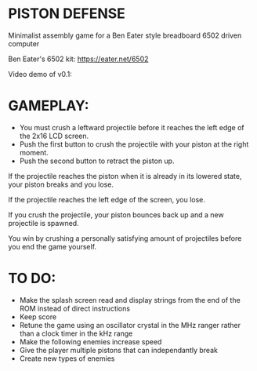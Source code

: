# PISTON DEFENSE
Minimalist assembly game for a Ben Eater style breadboard 6502 driven computer

Ben Eater's 6502 kit: https://eater.net/6502

Video demo of v0.1:

# GAMEPLAY:

- You must crush a leftward projectile before it reaches the left edge of the 2x16 LCD screen.
- Push the first button to crush the projectile with your piston at the right moment.
- Push the second button to retract the piston up.

If the projectile reaches the piston when it is already in its lowered state, your piston breaks and you lose.

If the projectile reaches the left edge of the screen, you lose.

If you crush the projectile, your piston bounces back up and a new projectile is spawned.

You win by crushing a personally satisfying amount of projectiles before you end the game yourself.

# TO DO:

- Make the splash screen read and display strings from the end of the ROM instead of direct instructions
- Keep score
- Retune the game using an oscillator crystal in the MHz ranger rather than a clock timer in the kHz range
- Make the following enemies increase speed
- Give the player multiple pistons that can independantly break
- Create new types of enemies
